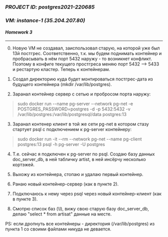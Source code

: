 ### *PROJECT ID: postgres2021-220685*
### *VM: instance-1 (35.204.207.80)*
#### *Homework 3*
---

0. Новую VM не создавал, заиспользовал старую, на которой уже был 13й постгрес. Соответственно, т.к. мы будем поднимать контейнер и пробрасывать в нём порт 5432 наружу - то возникнет конфликт. Поэтому в конфиге текущего простгреса меняю порт 5432 --> 5433 и рестартую кластер. Теперь к контейнерам.

1. Создал директорию куда будет монтироваться постгрес-дата из будущего контейнера (mkdir  /var/lib/postgres).

2. Заранал контейнер сервер с сетью и пробросом порта наружу:

>sudo docker run --name pg-server --network pg-net -e POSTGRES_PASSWORD=postgres -d -p 5432:5432 -v /var/lib/postgres:/var/lib/postgresql/data postgres:13
3. Заранал контенер клиент в той же сети pg-net в котором стазу стартует psql с подключением к pg-server контейнеру:
> sudo docker run -it --rm --network pg-net --name pg-client postgres:13 psql -h pg-server -U postgres

4. Т.е. сейчас я подключен к pg-server по psql. Создаю базу данных doc_server_db, в ней табличку artist, в ней инсёрчу несколько кортэжей.

5. Выхожу из контейнера, стопаю и удалаю первый контейнер.

6. Ранаю новый контейнер-сервер (как в пункте 2).

7. Подключаюсь к нему через psql через новый контейнер-клиент (как в пункте 3).

8. Смотрю список баз (\l), вижу свою старую базу doc_server_db, делаю "select * from artisat" данные на месте.

PS: если дропнуть вcе контейнеры - директория (/var/lib/postgres) из пункта 1 со своими файлами никуда не девается.